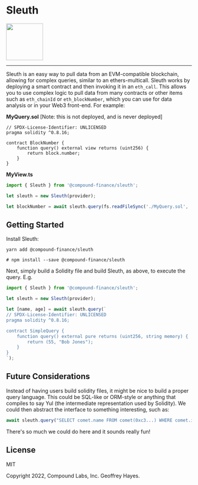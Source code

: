 # Sleuth

<img src="https://github.com/compound-finance/sleuth/raw/main/logo.png" width="100">

----

Sleuth is an easy way to pull data from an EVM-compatible blockchain, allowing for complex queries, similar to an ethers-multicall. Sleuth works by deploying a smart contract and then invoking it in an `eth_call`. This allows you to use complex logic to pull data from many contracts or other items such as `eth_chainId` or `eth_blockNumber`, which you can use for data analysis or in your Web3 front-end. For example:

**MyQuery.sol** [Note: this is not deployed, and is never deployed]
```sol
// SPDX-License-Identifier: UNLICENSED
pragma solidity ^0.8.16;

contract BlockNumber {
    function query() external view returns (uint256) {
        return block.number;
    }
}
```

**MyView.ts**
```ts
import { Sleuth } from '@compound-finance/sleuth';

let sleuth = new Sleuth(provider);

let blockNumber = await sleuth.query(fs.readFileSync('./MyQuery.sol', 'utf8'));
```

## Getting Started

Install Sleuth:

```
yarn add @compound-finance/sleuth

# npm install --save @compound-finance/sleuth
```

Next, simply build a Solidity file and build Sleuth, as above, to execute the query. E.g.

```ts
import { Sleuth } from '@compound-finance/sleuth';

let sleuth = new Sleuth(provider);

let [name, age] = await sleuth.query(`
// SPDX-License-Identifier: UNLICENSED
pragma solidity ^0.8.16;

contract SimpleQuery {
    function query() external pure returns (uint256, string memory) {
        return (55, "Bob Jones");
    }
}
`);
```

## Future Considerations

Instead of having users build solidity files, it might be nice to build a proper query language. This could be SQL-like or ORM-style or anything that compiles to say Yul (the intermediate representation used by Solidity). We could then abstract the interface to something interesting, such as:

```ts
await sleuth.query("SELECT comet.name FROM comet(0xc3...) WHERE comet.id = 5");
```

There's so much we could do here and it sounds really fun!

## License

MIT

Copyright 2022, Compound Labs, Inc. Geoffrey Hayes.
